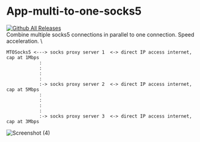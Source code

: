 # App-multi-to-one-socks5
[![Github All Releases](https://img.shields.io/github/downloads/sonvirgo/App-multi-to-one-socks5/total.svg)]() \
Combine multiple socks5 connections in parallel to one connection. Speed acceleration. \
```
MTOSocks5 <---> socks proxy server 1  <-> direct IP access internet, cap at 1Mbps
            :                               
            :                                    
            :
            :
            :-> socks proxy server 2  <-> direct IP access internet, cap at 5Mbps
            :                               
            :                                    
            :
            :
            :-> socks proxy server 3  <-> direct IP access internet, cap at 3Mbps
```                                     
                                                
![Screenshot (4)](https://github.com/user-attachments/assets/26a8a517-442c-4622-8b50-dd5a36bbb229)
